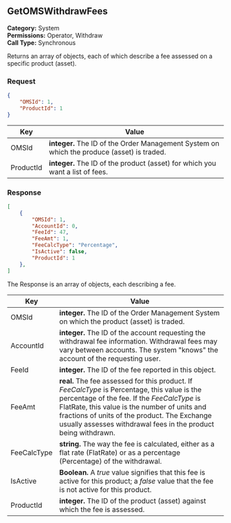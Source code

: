 ## GetOMSWithdrawFees

**Category:** System<br />**Permissions:** Operator, Withdraw<br />**Call Type:** Synchronous

Returns an array of objects, each of which describe a fee assessed on a specific product (asset).

### Request

```json
{
    "OMSId": 1,
    "ProductId": 1
}
```

| Key       | Value                                                        |
| --------- | ------------------------------------------------------------ |
| OMSId     | **integer.** The ID of the Order Management System on which the produce (asset) is traded. |
| ProductId | **integer.** The ID of the product (asset) for which you want a list of fees. |

### Response

```json
[
    {
        "OMSId": 1,
        "AccountId": 0,
        "FeeId": 47,
        "FeeAmt": 1,
        "FeeCalcType": "Percentage",
        "IsActive": false,
        "ProductId": 1
    },
]
```

The Response is an array of objects, each describing a fee.

| Key         | Value                                                        |
| ----------- | ------------------------------------------------------------ |
| OMSId       | **integer.** The ID of the Order Management System on which the product (asset) is traded. |
| AccountId   | **integer.** The ID of the account requesting the withdrawal fee information. Withdrawal fees may vary between accounts. The system "knows" the account of the requesting user. |
| FeeId       | **integer.** The ID of the fee reported in this object.      |
| FeeAmt      | **real.** The fee assessed for this product. If *FeeCalcType* is Percentage, this value is the percentage of the fee. If the *FeeCalcType* is FlatRate, this value is the number of units and fractions of units of the product. The Exchange usually assesses withdrawal fees in the product being withdrawn. |
| FeeCalcType | **string.** The way the fee is calculated, either as a flat rate (FlatRate) or as a percentage (Percentage) of the withdrawal. |
| IsActive    | **Boolean.** A *true* value signifies that this fee is active for this product; a *false* value that the fee is not active for this product. |
| ProductId   | **integer.** The ID of the product (asset) against which the fee is assessed. |


